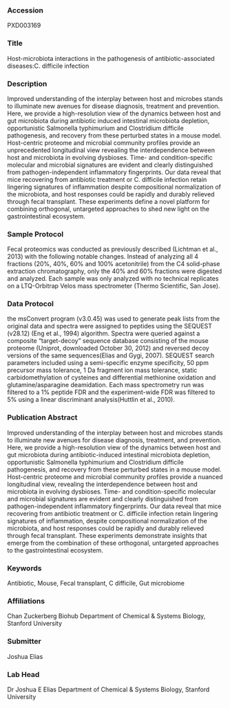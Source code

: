### Accession
PXD003169

### Title
Host-microbiota interactions in the pathogenesis of antibiotic-associated diseases:C. difficile infection

### Description
Improved understanding of the interplay between host and microbes stands to illuminate new avenues for disease diagnosis, treatment and prevention. Here, we provide a high-resolution view of the dynamics between host and gut microbiota during antibiotic induced intestinal microbiota depletion, opportunistic Salmonella typhimurium and Clostridium difficile pathogenesis, and recovery from these perturbed states in a mouse model. Host-centric proteome and microbial community profiles provide an unprecedented longitudinal view revealing the interdependence between host and microbiota in evolving dysbioses. Time- and condition-specific molecular and microbial signatures are evident and clearly distinguished from pathogen-independent inflammatory fingerprints. Our data reveal that mice recovering from antibiotic treatment or C. difficile infection retain lingering signatures of inflammation despite compositional normalization of the microbiota, and host responses could be rapidly and durably relieved through fecal transplant. These experiments define a novel platform for combining orthogonal, untargeted approaches to shed new light on the gastrointestinal ecosystem.

### Sample Protocol
Fecal proteomics was conducted as previously described (Lichtman et al., 2013) with the following notable changes. Instead of analyzing all 4 fractions (20%, 40%, 60% and 100% acetonitrile) from the C4 solid-phase extraction chromatography, only the 40% and 60% fractions were digested and analyzed. Each sample was only analyzed with no technical replicates on a LTQ-Orbitrap Velos mass spectrometer (Thermo Scientific, San Jose).

### Data Protocol
the msConvert program (v3.0.45) was used to generate peak lists from the original data and spectra were assigned to peptides using the SEQUEST (v28.12) (Eng et al., 1994) algorithm. Spectra were queried against a composite “target-decoy” sequence database consisting of the mouse proteome (Uniprot, downloaded October 30, 2012) and reversed decoy versions of the same sequences(Elias and Gygi, 2007). SEQUEST search parameters included using a semi-specific enzyme specificity, 50 ppm precursor mass tolerance, 1 Da fragment ion mass tolerance, static carbidomethylation of cysteines and differential methionine oxidation and glutamine/asparagine deamidation. Each mass spectrometry run was filtered to a 1% peptide FDR and the experiment-wide FDR was filtered to 5% using a linear discriminant analysis(Huttlin et al., 2010).

### Publication Abstract
Improved understanding of the interplay between host and microbes stands to illuminate new avenues for disease diagnosis, treatment, and prevention. Here, we provide a high-resolution view of the dynamics between host and gut microbiota during antibiotic-induced intestinal microbiota depletion, opportunistic Salmonella typhimurium and Clostridium difficile pathogenesis, and recovery from these perturbed states in a mouse model. Host-centric proteome and microbial community profiles provide a nuanced longitudinal view, revealing the interdependence between host and microbiota in evolving dysbioses. Time- and condition-specific molecular and microbial signatures are evident and clearly distinguished from pathogen-independent inflammatory fingerprints. Our data reveal that mice recovering from antibiotic treatment or C. difficile infection retain lingering signatures of inflammation, despite compositional normalization of the microbiota, and host responses could be rapidly and durably relieved through fecal transplant. These experiments demonstrate insights that emerge from the combination of these orthogonal, untargeted approaches to the gastrointestinal ecosystem.

### Keywords
Antibiotic, Mouse, Fecal transplant, C difficile, Gut microbiome

### Affiliations
Chan Zuckerberg Biohub
Department of Chemical & Systems Biology, Stanford University

### Submitter
Joshua Elias

### Lab Head
Dr Joshua E Elias
Department of Chemical & Systems Biology, Stanford University


